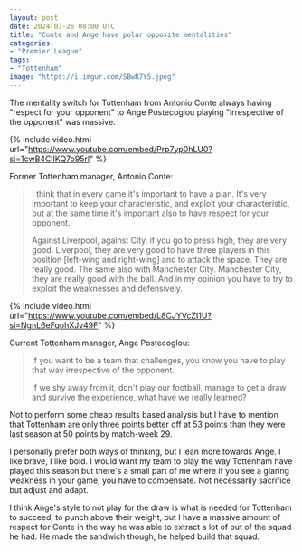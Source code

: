```yaml
---
layout: post
date: 2024-03-26 08:00 UTC
title: "Conte and Ange have polar opposite mentalities"
categories:
- "Premier League"
tags:
- "Tottenham"
image: "https://i.imgur.com/SBwR7YS.jpeg"
---
```


The mentality switch for Tottenham from Antonio Conte always having "respect for your opponent" to Ange Postecoglou playing "irrespective of the opponent" was massive.

<!---more--->

{% include video.html url="https://www.youtube.com/embed/Prp7yp0hLU0?si=1cwB4ClIKQ7o95rl" %}

Former Tottenham manager, Antonio Conte:

> I think that in every game it's important to have a plan. It's very important to keep your characteristic, and exploit your characteristic, but at the same time it's important also to have respect for your opponent. 
> 
> Against Liverpool, against City, if you go to press high, they are very good. Liverpool, they are very good to have three players in this position [left-wing and right-wing] and to attack the space. They are really good. The same also with Manchester City. Manchester City, they are really good with the ball. And in my opinion you have to try to exploit the weaknesses and defensively. 

{% include video.html url="https://www.youtube.com/embed/L8CJYVcZI1U?si=NgnL6eFqohXJv49F" %}

Current Tottenham manager, Ange Postecoglou:

> If you want to be a team that challenges, you know you have to play that way irrespective of the opponent.
> 
> If we shy away from it, don't play our football, manage to get a draw and survive the experience, what have we really learned?

Not to perform some cheap results based analysis but I have to mention that Tottenham are only three points better off at 53 points than they were last season at 50 points by match-week 29.

I personally prefer both ways of thinking, but I lean more towards Ange. I like brave, I like bold. I would want my team to play the way Tottenham have played this season but there's a small part of me where if you see a glaring weakness in your game, you have to compensate. Not necessarily sacrifice but adjust and adapt. 

I think Ange's style to not play for the draw is what is needed for Tottenham to succeed, to punch above their weight, but I have a massive amount of respect for Conte in the way he was able to extract a lot of out of the squad he had. He made the sandwich though, he helped build that squad. 